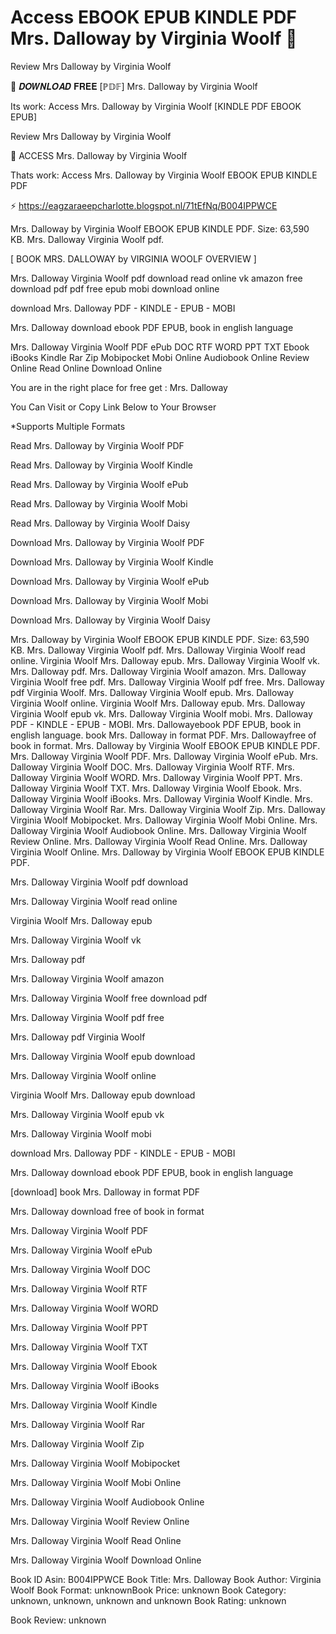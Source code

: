 # Access EBOOK EPUB KINDLE PDF Mrs. Dalloway by  Virginia Woolf 📗
Review Mrs Dalloway by Virginia Woolf

📄 𝑫𝑶𝑾𝑵𝑳𝑶𝑨𝑫 𝐅𝐑𝐄𝐄 [ℙ𝔻𝔽] Mrs. Dalloway by Virginia Woolf

Its work: Access Mrs. Dalloway by Virginia Woolf [KINDLE PDF EBOOK EPUB]


Review Mrs Dalloway by Virginia Woolf

📗 ACCESS Mrs. Dalloway by Virginia Woolf

Thats work: Access Mrs. Dalloway by Virginia Woolf EBOOK EPUB KINDLE PDF



⚡ https://eagzaraeepcharlotte.blogspot.nl/71tEfNq/B004IPPWCE



Mrs. Dalloway by Virginia Woolf EBOOK EPUB KINDLE PDF. Size: 63,590 KB. Mrs. Dalloway Virginia Woolf pdf.

[ BOOK MRS. DALLOWAY by VIRGINIA WOOLF OVERVIEW ]

Mrs. Dalloway Virginia Woolf pdf download read online vk amazon free download pdf pdf free epub mobi download online

download Mrs. Dalloway PDF - KINDLE - EPUB - MOBI

Mrs. Dalloway download ebook PDF EPUB, book in english language

Mrs. Dalloway Virginia Woolf PDF ePub DOC RTF WORD PPT TXT Ebook iBooks Kindle Rar Zip Mobipocket Mobi Online Audiobook Online Review Online Read Online Download Online

You are in the right place for free get : Mrs. Dalloway

You Can Visit or Copy Link Below to Your Browser

*Supports Multiple Formats

Read Mrs. Dalloway by Virginia Woolf PDF

Read Mrs. Dalloway by Virginia Woolf Kindle

Read Mrs. Dalloway by Virginia Woolf ePub

Read Mrs. Dalloway by Virginia Woolf Mobi

Read Mrs. Dalloway by Virginia Woolf Daisy

Download Mrs. Dalloway by Virginia Woolf PDF

Download Mrs. Dalloway by Virginia Woolf Kindle

Download Mrs. Dalloway by Virginia Woolf ePub

Download Mrs. Dalloway by Virginia Woolf Mobi

Download Mrs. Dalloway by Virginia Woolf Daisy

Mrs. Dalloway by Virginia Woolf EBOOK EPUB KINDLE PDF. Size: 63,590 KB. Mrs. Dalloway Virginia Woolf pdf. Mrs. Dalloway Virginia Woolf read online. Virginia Woolf Mrs. Dalloway epub. Mrs. Dalloway Virginia Woolf vk. Mrs. Dalloway pdf. Mrs. Dalloway Virginia Woolf amazon. Mrs. Dalloway Virginia Woolf free pdf. Mrs. Dalloway Virginia Woolf pdf free. Mrs. Dalloway pdf Virginia Woolf. Mrs. Dalloway Virginia Woolf epub. Mrs. Dalloway Virginia Woolf online. Virginia Woolf Mrs. Dalloway epub. Mrs. Dalloway Virginia Woolf epub vk. Mrs. Dalloway Virginia Woolf mobi. Mrs. Dalloway PDF - KINDLE - EPUB - MOBI. Mrs. Dallowayebook PDF EPUB, book in english language. book Mrs. Dalloway in format PDF. Mrs. Dallowayfree of book in format. Mrs. Dalloway by Virginia Woolf EBOOK EPUB KINDLE PDF. Mrs. Dalloway Virginia Woolf PDF. Mrs. Dalloway Virginia Woolf ePub. Mrs. Dalloway Virginia Woolf DOC. Mrs. Dalloway Virginia Woolf RTF. Mrs. Dalloway Virginia Woolf WORD. Mrs. Dalloway Virginia Woolf PPT. Mrs. Dalloway Virginia Woolf TXT. Mrs. Dalloway Virginia Woolf Ebook. Mrs. Dalloway Virginia Woolf iBooks. Mrs. Dalloway Virginia Woolf Kindle. Mrs. Dalloway Virginia Woolf Rar. Mrs. Dalloway Virginia Woolf Zip. Mrs. Dalloway Virginia Woolf Mobipocket. Mrs. Dalloway Virginia Woolf Mobi Online. Mrs. Dalloway Virginia Woolf Audiobook Online. Mrs. Dalloway Virginia Woolf Review Online. Mrs. Dalloway Virginia Woolf Read Online. Mrs. Dalloway Virginia Woolf Online. Mrs. Dalloway by Virginia Woolf EBOOK EPUB KINDLE PDF.

Mrs. Dalloway Virginia Woolf pdf download

Mrs. Dalloway Virginia Woolf read online

Virginia Woolf Mrs. Dalloway epub

Mrs. Dalloway Virginia Woolf vk

Mrs. Dalloway pdf

Mrs. Dalloway Virginia Woolf amazon

Mrs. Dalloway Virginia Woolf free download pdf

Mrs. Dalloway Virginia Woolf pdf free

Mrs. Dalloway pdf Virginia Woolf

Mrs. Dalloway Virginia Woolf epub download

Mrs. Dalloway Virginia Woolf online

Virginia Woolf Mrs. Dalloway epub download

Mrs. Dalloway Virginia Woolf epub vk

Mrs. Dalloway Virginia Woolf mobi

download Mrs. Dalloway PDF - KINDLE - EPUB - MOBI

Mrs. Dalloway download ebook PDF EPUB, book in english language

[download] book Mrs. Dalloway in format PDF

Mrs. Dalloway download free of book in format

Mrs. Dalloway Virginia Woolf PDF

Mrs. Dalloway Virginia Woolf ePub

Mrs. Dalloway Virginia Woolf DOC

Mrs. Dalloway Virginia Woolf RTF

Mrs. Dalloway Virginia Woolf WORD

Mrs. Dalloway Virginia Woolf PPT

Mrs. Dalloway Virginia Woolf TXT

Mrs. Dalloway Virginia Woolf Ebook

Mrs. Dalloway Virginia Woolf iBooks

Mrs. Dalloway Virginia Woolf Kindle

Mrs. Dalloway Virginia Woolf Rar

Mrs. Dalloway Virginia Woolf Zip

Mrs. Dalloway Virginia Woolf Mobipocket

Mrs. Dalloway Virginia Woolf Mobi Online

Mrs. Dalloway Virginia Woolf Audiobook Online

Mrs. Dalloway Virginia Woolf Review Online

Mrs. Dalloway Virginia Woolf Read Online

Mrs. Dalloway Virginia Woolf Download Online

Book ID Asin: B004IPPWCE
Book Title: Mrs. Dalloway
Book Author: Virginia Woolf
Book Format: unknownBook Price: unknown
Book Category: unknown, unknown, unknown and unknown
Book Rating: unknown

Book Review: unknown
